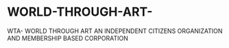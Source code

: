 # WORLD-THROUGH-ART-
WTA- WORLD THROUGH ART AN INDEPENDENT CITIZENS ORGANIZATION AND MEMBERSHIP BASED CORPORATION 
